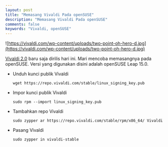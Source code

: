 ```yaml
---
layout: post
title: "Memasang Vivaldi Pada openSUSE"
description: "Memasang Vivaldi Pada openSUSE"
comments: false
keywords: "Vivaldi, openSUSE"
---
```


![https://vivaldi.com/wp-content/uploads/two-point-oh-hero-d.jpg](https://vivaldi.com/wp-content/uploads/two-point-oh-hero-d.jpg)

[Vivaldi 2.0](https://vivaldi.com/blog/vivaldi-2-0-your-browser-matters/) baru saja dirilis hari ini. Mari mencoba memasangnya pada openSUSE. Versi yang digunakan disini adalah openSUSE Leap 15.0.

* Unduh kunci publik Vivaldi
    ```
    wget https://repo.vivaldi.com/stable/linux_signing_key.pub
    ```
* Impor kunci publik Vivaldi
    ```
    sudo rpm --import linux_signing_key.pub
    ```
* Tambahkan repo Vivaldi
    ```
    sudo zypper ar https://repo.vivaldi.com/stable/rpm/x86_64/ Vivaldi
    ```
* Pasang Vivaldi
    ```
    sudo zypper in vivaldi-stable
    ```